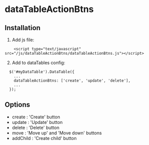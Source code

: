 # dataTableActionBtns

## Installation

1. Add js file:
```
    <script type="text/javascript" src="/js/dataTableActionBtns/dataTableActionBtns.js"></script>
```

2. Add to dataTables config:
```
  $('#myDataTable').DataTable({
    ...
    dataTableActionBtns: ['create', 'update', 'delete'],
    ...
  });
```

## Options
  - create   : 'Create' button
  - update   : 'Update' button
  - delete   : 'Delete' button
  - move     : 'Move up' and 'Move down' buttons
  - addChild : 'Create child' button
